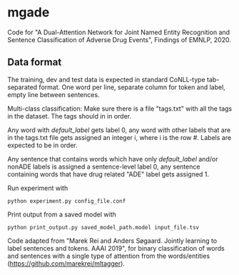# mgade
Code for "A Dual-Attention Network for Joint Named Entity Recognition and Sentence Classification of Adverse Drug Events", Findings of EMNLP, 2020.

Data format
-------------------------
The training, dev and test data is expected in standard CoNLL-type tab-separated format. One word per line, separate column for token and label, empty line between sentences.

Multi-class classification: Make sure there is a file "tags.txt" with all the tags in the dataset. The tags should in in order.

Any word with *default_label* gets label 0, any word with other labels that are in the tags.txt file gets assigned an integer i, where i is the row #. Labels are expected to be in order.

Any sentence that contains words which have only *default_label* and/or nonADE labels is assigned a sentence-level label 0, any sentence containing words that have drug related "ADE" label gets assigned 1.


Run experiment with 

    python experiment.py config_file.conf

Print output from a saved model with

    python print_output.py saved_model_path.model input_file.tsv

Code adapted from "Marek Rei and Anders Søgaard. Jointly learning to label sentences and tokens. AAAI 2019", for binary classification of words and sentences with a single type of attention from the words/entities (https://github.com/marekrei/mltagger).
